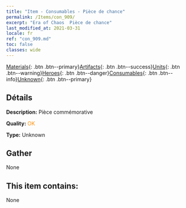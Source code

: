 ```yaml
---
title: "Item - Consumables - Pièce de chance"
permalink: /Items/con_909/
excerpt: "Era of Chaos  Pièce de chance"
last_modified_at: 2021-03-31
locale: fr
ref: "con_909.md"
toc: false
classes: wide
---
```

 [Materials](/fr/Items/){: .btn .btn--primary}[Artifacts](/fr/Items/Artifacts/){: .btn .btn--success}[Units](/fr/Items/Units/){: .btn .btn--warning}[Heroes](/fr/Items/Heroes/){: .btn .btn--danger}[Consumables](/fr/Items/Consumables/){: .btn .btn--info}[Unknown](/fr/Items/Unknown/){: .btn .btn--primary}

## Détails
 **Description:** Pièce commémorative

 **Quality:** <span style="color: #FF8C00">OK</span>

 **Type:** Unknown

## Gather

  None

## This item contains:

  None

